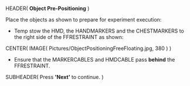 HEADER( __Object Pre-Positioning__ )

Place the objects as shown to prepare for experiment execution:

- Temp stow the HMD, the HANDMARKERS and the CHESTMARKERS to the right side of the FFRESTRAINT as shown:

CENTER( IMAGE( Pictures/ObjectPositioningFreeFloating.jpg, 380 ) )

- Ensure that the MARKERCABLES and HMDCABLE pass __behind__ the FFRESTRAINT. 

SUBHEADER( Press __'Next'__ to continue. )

